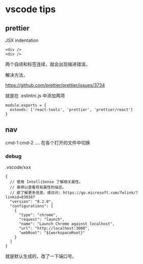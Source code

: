 # vscode tips

## prettier

JSX indentation

```
<div />
<div />
```

两个自闭和标签连续，就会出现缩进错误。

解决方法，

https://github.com/prettier/prettier/issues/3734

就是在 .eslintrc.js 中添加两项

```
module.exports = {
  extends: ['react-tools', 'prettier', 'prettier/react']
}
```

## nav

cmd-1 cmd-2 .... 在各个打开的文件中切换

### debug

.vscode/xxx

```
{
  // 使用 IntelliSense 了解相关属性。
  // 悬停以查看现有属性的描述。
  // 欲了解更多信息，请访问: https://go.microsoft.com/fwlink/?linkid=830387
  "version": "0.2.0",
  "configurations": [
    {
      "type": "chrome",
      "request": "launch",
      "name": "Launch Chrome against localhost",
      "url": "http://localhost:3000",
      "webRoot": "${workspaceRoot}"
    }
  ]
}
```

就是默认生成的，改了一下端口号。
